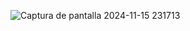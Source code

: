 ![Captura de pantalla 2024-11-15 231713](https://github.com/user-attachments/assets/ac649fd5-73cb-4391-9848-74cb784b6327)
